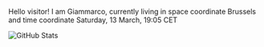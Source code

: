 Hello visitor! I am Giammarco, currently living in space coordinate Brussels and time coordinate Saturday, 13 March, 19:05 CET

![GitHub Stats](https://github-readme-stats.vercel.app/api?username=grcasanova)
